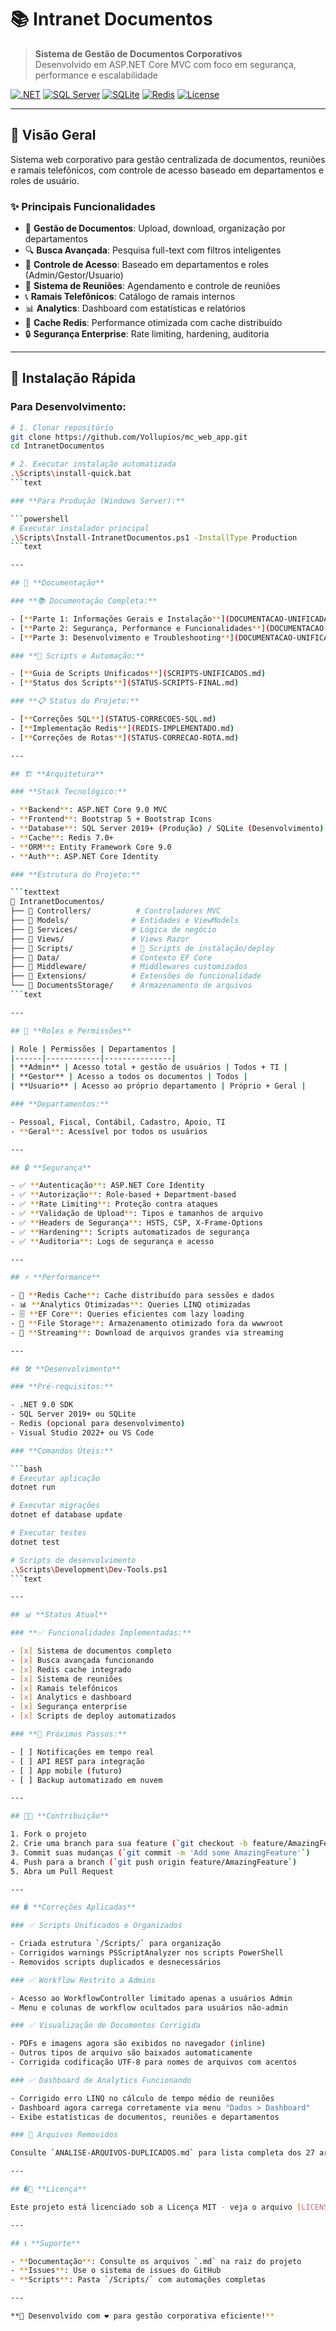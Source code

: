 # 📚 Intranet Documentos

> **Sistema de Gestão de Documentos Corporativos**  
> Desenvolvido em ASP.NET Core MVC com foco em segurança, performance e escalabilidade

[![.NET](https://img.shields.io/badge/.NET-9.0-blue.svg)](https://dotnet.microsoft.com/)
[![SQL Server](https://img.shields.io/badge/SQL%20Server-2019+-orange.svg)](https://www.microsoft.com/sql-server/)
[![SQLite](https://img.shields.io/badge/SQLite-3.0+-blue.svg)](https://www.sqlite.org/)
[![Redis](https://img.shields.io/badge/Redis-7.0+-red.svg)](https://redis.io/)
[![License](https://img.shields.io/badge/License-MIT-green.svg)](LICENSE)

---

## 🎯 **Visão Geral**

Sistema web corporativo para gestão centralizada de documentos, reuniões e ramais telefônicos, com controle de acesso baseado em departamentos e roles de usuário.

### **✨ Principais Funcionalidades**

- 📄 **Gestão de Documentos**: Upload, download, organização por departamentos
- 🔍 **Busca Avançada**: Pesquisa full-text com filtros inteligentes  
- 👥 **Controle de Acesso**: Baseado em departamentos e roles (Admin/Gestor/Usuario)
- 📅 **Sistema de Reuniões**: Agendamento e controle de reuniões
- 📞 **Ramais Telefônicos**: Catálogo de ramais internos
- 📊 **Analytics**: Dashboard com estatísticas e relatórios
- 🔴 **Cache Redis**: Performance otimizada com cache distribuído
- 🔒 **Segurança Enterprise**: Rate limiting, hardening, auditoria

---

## 🚀 **Instalação Rápida**

### **Para Desenvolvimento:**

```bash
# 1. Clonar repositório
git clone https://github.com/Vollupios/mc_web_app.git
cd IntranetDocumentos

# 2. Executar instalação automatizada
.\Scripts\install-quick.bat
```text

### **Para Produção (Windows Server):**

```powershell
# Executar instalador principal
.\Scripts\Install-IntranetDocumentos.ps1 -InstallType Production
```text

---

## 📖 **Documentação**

### **📚 Documentação Completa:**

- [**Parte 1: Informações Gerais e Instalação**](DOCUMENTACAO-UNIFICADA.md)
- [**Parte 2: Segurança, Performance e Funcionalidades**](DOCUMENTACAO-UNIFICADA-PARTE2.md)  
- [**Parte 3: Desenvolvimento e Troubleshooting**](DOCUMENTACAO-UNIFICADA-PARTE3.md)

### **🔧 Scripts e Automação:**

- [**Guia de Scripts Unificados**](SCRIPTS-UNIFICADOS.md)
- [**Status dos Scripts**](STATUS-SCRIPTS-FINAL.md)

### **📋 Status do Projeto:**

- [**Correções SQL**](STATUS-CORRECOES-SQL.md)
- [**Implementação Redis**](REDIS-IMPLEMENTADO.md)
- [**Correções de Rotas**](STATUS-CORRECAO-ROTA.md)

---

## 🏗️ **Arquitetura**

### **Stack Tecnológico:**

- **Backend**: ASP.NET Core 9.0 MVC
- **Frontend**: Bootstrap 5 + Bootstrap Icons
- **Database**: SQL Server 2019+ (Produção) / SQLite (Desenvolvimento)
- **Cache**: Redis 7.0+
- **ORM**: Entity Framework Core 9.0
- **Auth**: ASP.NET Core Identity

### **Estrutura do Projeto:**

```texttext
📁 IntranetDocumentos/
├── 📁 Controllers/          # Controladores MVC
├── 📁 Models/              # Entidades e ViewModels  
├── 📁 Services/            # Lógica de negócio
├── 📁 Views/               # Views Razor
├── 📁 Scripts/             # 🚀 Scripts de instalação/deploy
├── 📁 Data/                # Contexto EF Core
├── 📁 Middleware/          # Middlewares customizados
├── 📁 Extensions/          # Extensões de funcionalidade
└── 📁 DocumentsStorage/    # Armazenamento de arquivos
```text

---

## 👥 **Roles e Permissões**

| Role | Permissões | Departamentos |
|------|------------|---------------|
| **Admin** | Acesso total + gestão de usuários | Todos + TI |
| **Gestor** | Acesso a todos os documentos | Todos |
| **Usuario** | Acesso ao próprio departamento | Próprio + Geral |

### **Departamentos:**

- Pessoal, Fiscal, Contábil, Cadastro, Apoio, TI
- **Geral**: Acessível por todos os usuários

---

## 🔒 **Segurança**

- ✅ **Autenticação**: ASP.NET Core Identity
- ✅ **Autorização**: Role-based + Department-based
- ✅ **Rate Limiting**: Proteção contra ataques
- ✅ **Validação de Upload**: Tipos e tamanhos de arquivo
- ✅ **Headers de Segurança**: HSTS, CSP, X-Frame-Options
- ✅ **Hardening**: Scripts automatizados de segurança
- ✅ **Auditoria**: Logs de segurança e acesso

---

## ⚡ **Performance**

- 🔴 **Redis Cache**: Cache distribuído para sessões e dados
- 📊 **Analytics Otimizadas**: Queries LINQ otimizadas
- 🗄️ **EF Core**: Queries eficientes com lazy loading
- 📁 **File Storage**: Armazenamento otimizado fora da wwwroot
- 🚀 **Streaming**: Download de arquivos grandes via streaming

---

## 🛠️ **Desenvolvimento**

### **Pré-requisitos:**

- .NET 9.0 SDK
- SQL Server 2019+ ou SQLite
- Redis (opcional para desenvolvimento)
- Visual Studio 2022+ ou VS Code

### **Comandos Úteis:**

```bash
# Executar aplicação
dotnet run

# Executar migrações
dotnet ef database update

# Executar testes
dotnet test

# Scripts de desenvolvimento
.\Scripts\Development\Dev-Tools.ps1
```text

---

## 📊 **Status Atual**

### **✅ Funcionalidades Implementadas:**

- [x] Sistema de documentos completo
- [x] Busca avançada funcionando
- [x] Redis cache integrado
- [x] Sistema de reuniões
- [x] Ramais telefônicos
- [x] Analytics e dashboard
- [x] Segurança enterprise
- [x] Scripts de deploy automatizados

### **🚀 Próximos Passos:**

- [ ] Notificações em tempo real
- [ ] API REST para integração
- [ ] App mobile (futuro)
- [ ] Backup automatizado em nuvem

---

## 👨‍💻 **Contribuição**

1. Fork o projeto
2. Crie uma branch para sua feature (`git checkout -b feature/AmazingFeature`)
3. Commit suas mudanças (`git commit -m 'Add some AmazingFeature'`)
4. Push para a branch (`git push origin feature/AmazingFeature`)
5. Abra um Pull Request

---

## � **Correções Aplicadas**

### ✅ Scripts Unificados e Organizados

- Criada estrutura `/Scripts/` para organização
- Corrigidos warnings PSScriptAnalyzer nos scripts PowerShell
- Removidos scripts duplicados e desnecessários

### ✅ Workflow Restrito a Admins

- Acesso ao WorkflowController limitado apenas a usuários Admin
- Menu e colunas de workflow ocultados para usuários não-admin

### ✅ Visualização de Documentos Corrigida

- PDFs e imagens agora são exibidos no navegador (inline)
- Outros tipos de arquivo são baixados automaticamente
- Corrigida codificação UTF-8 para nomes de arquivos com acentos

### ✅ Dashboard de Analytics Funcionando

- Corrigido erro LINQ no cálculo de tempo médio de reuniões
- Dashboard agora carrega corretamente via menu "Dados > Dashboard"
- Exibe estatísticas de documentos, reuniões e departamentos

### 📁 Arquivos Removidos

Consulte `ANALISE-ARQUIVOS-DUPLICADOS.md` para lista completa dos 27 arquivos removidos.

---

## �📄 **Licença**

Este projeto está licenciado sob a Licença MIT - veja o arquivo [LICENSE](LICENSE) para detalhes.

---

## 📞 **Suporte**

- **Documentação**: Consulte os arquivos `.md` na raiz do projeto
- **Issues**: Use o sistema de issues do GitHub
- **Scripts**: Pasta `/Scripts/` com automações completas

---

**🎉 Desenvolvido com ❤️ para gestão corporativa eficiente!**
